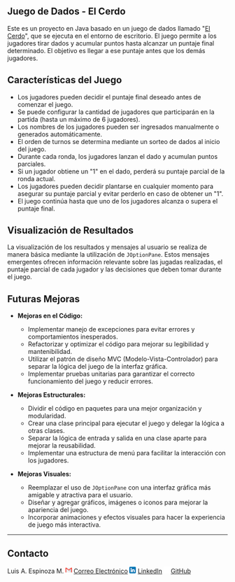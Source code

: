 ## Juego de Dados - El Cerdo

Este es un proyecto en Java basado en un juego de dados llamado "[El Cerdo](https://www.youtube.com/watch?v=PY_T9Q9YecA&t=1s&ab_channel=diverfranJugandoconchapas)", que se ejecuta en el entorno de escritorio. El juego permite a los jugadores tirar dados y acumular puntos hasta alcanzar un puntaje final determinado. El objetivo es llegar a ese puntaje antes que los demás jugadores.

## Características del Juego

* Los jugadores pueden decidir el puntaje final deseado antes de comenzar el juego.
* Se puede configurar la cantidad de jugadores que participarán en la partida (hasta un máximo de 6 jugadores).
* Los nombres de los jugadores pueden ser ingresados manualmente o generados automáticamente.
* El orden de turnos se determina mediante un sorteo de dados al inicio del juego.
* Durante cada ronda, los jugadores lanzan el dado y acumulan puntos parciales.
* Si un jugador obtiene un "1" en el dado, perderá su puntaje parcial de la ronda actual.
* Los jugadores pueden decidir plantarse en cualquier momento para asegurar su puntaje parcial y evitar perderlo en caso de obtener un "1".
* El juego continúa hasta que uno de los jugadores alcanza o supera el puntaje final.

## Visualización de Resultados

La visualización de los resultados y mensajes al usuario se realiza de manera básica mediante la utilización de `JOptionPane`. Estos mensajes emergentes ofrecen información relevante sobre las jugadas realizadas, el puntaje parcial de cada jugador y las decisiones que deben tomar durante el juego.

## Futuras Mejoras

* **Mejoras en el Código:**

  * Implementar manejo de excepciones para evitar errores y comportamientos inesperados.
  * Refactorizar y optimizar el código para mejorar su legibilidad y mantenibilidad.
  * Utilizar el patrón de diseño MVC (Modelo-Vista-Controlador) para separar la lógica del juego de la interfaz gráfica.
  * Implementar pruebas unitarias para garantizar el correcto funcionamiento del juego y reducir errores.
* **Mejoras Estructurales:**

  * Dividir el código en paquetes para una mejor organización y modularidad.
  * Crear una clase principal para ejecutar el juego y delegar la lógica a otras clases.
  * Separar la lógica de entrada y salida en una clase aparte para mejorar la reusabilidad.
  * Implementar una estructura de menú para facilitar la interacción con los jugadores.
* **Mejoras Visuales:**

  * Reemplazar el uso de `JOptionPane` con una interfaz gráfica más amigable y atractiva para el usuario.
  * Diseñar y agregar gráficos, imágenes o iconos para mejorar la apariencia del juego.
  * Incorporar animaciones y efectos visuales para hacer la experiencia de juego más interactiva.

---

## Contacto

Luis A. Espinoza M.  [![IconoCorreo](https://github.com/Luis-Alberto-Espinoza/Luis-Alberto-Espinoza/raw/main/iconos/gmail.png)](mailto:espinoza.luis.alberto1981@gmail.com)   [Correo Electrónico](mailto:espinoza.luis.alberto1981@gmail.com)    [![IconoLinkedIn](https://github.com/Luis-Alberto-Espinoza/Luis-Alberto-Espinoza/raw/main/iconos/linkedin.png)](https://www.linkedin.com/in/luis-alberto-espinoza) [LinkedIn](https://www.linkedin.com/in/luis-alberto-espinoza)    [![ico git](https://github.com/Luis-Alberto-Espinoza/Luis-Alberto-Espinoza/raw/main/iconos/github.png)](https://github.com/Luis-Alberto-Espinoza/Luis-Alberto-Espinoza/blob/main/iconos/github.png)[GitHub](https://github.com/Luis-Alberto-Espinoza)
